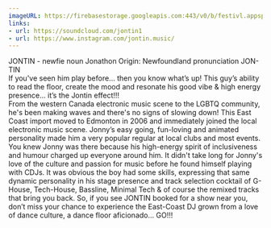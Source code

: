```yaml
---
imageURL: https://firebasestorage.googleapis.com:443/v0/b/festivl.appspot.com/o/userContent%2F799C27C6-0530-4E78-8DC9-85B77476E89E.png?alt=media&token=31323db4-91d1-4556-859b-396ae37d2dc7
links:
- url: https://soundcloud.com/jontin1
- url: https://www.instagram.com/jontin.music/
---
```

JONTIN - newfie noun  Jonathon  Origin: Newfoundland pronunciation JON-TIN   
If you've seen him play before... then you know what’s up! This guy’s ability to read the floor, create the mood and resonate his good vibe & high energy presence… it’s the Jontin effect!!!   
From the western Canada electronic music scene to the LGBTQ community, he's been making waves and there's no signs of slowing down! This East Coast import moved to Edmonton in 2006 and immediately joined the local electronic music scene. Jonny’s easy going, fun-loving and animated personality made him a very popular regular at local clubs and most events. You knew Jonny was there because his high-energy spirit of inclusiveness and humour charged up everyone around him. It didn't take long for Jonny's love of the culture and passion for music before he found himself playing with CDJs. It was obvious the boy had some skills, expressing that same dynamic personality in his stage presence and track selection cocktail of G-House, Tech-House, Bassline, Minimal Tech & of course the remixed tracks that bring you back. 
So, if you see JONTIN booked for a show near you, don’t miss your chance to experience the East-Coast DJ grown from a love of dance culture, a dance floor aficionado… GO!!! 